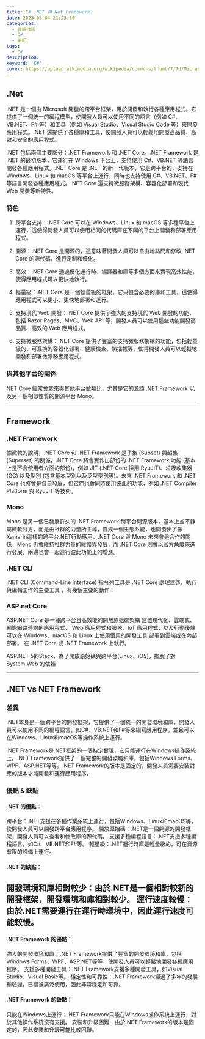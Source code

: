 ```yaml
---
title: C# .NET 與 Net Framework
date: 2023-03-04 21:23:36
categories: 
  - 後端技術
  - C# 
  - 筆記
tags: 
  - C#
description:
keyword: 'C#'
cover: https://upload.wikimedia.org/wikipedia/commons/thumb/7/7d/Microsoft_.NET_logo.svg/150px-Microsoft_.NET_logo.svg.png
---
```

## .Net 
.NET 是一個由 Microsoft 開發的跨平台框架，用於開發和執行各種應用程式。它提供了一個統一的編程模型，使開發人員可以使用不同的語言（例如 C#、VB.NET、F# 等）和工具（例如 Visual Studio、Visual Studio Code 等）來開發應用程式。.NET 還提供了各種庫和工具，使開發人員可以輕鬆地開發高品質、高效和安全的應用程式。

.NET 包括兩個主要部分：.NET Framework 和 .NET Core。.NET Framework 是 .NET 的最初版本，它運行在 Windows 平台上，支持使用 C#、VB.NET 等語言開發各種應用程式。.NET Core 是 .NET 的新一代版本，它是跨平台的，支持在 Windows、Linux 和 macOS 等平台上運行，同時也支持使用 C#、VB.NET、F# 等語言開發各種應用程式。.NET Core 還支持微服務架構、容器化部署和現代 Web 開發等新特性。

### 特色
1. 跨平台支持：.NET Core 可以在 Windows、Linux 和 macOS 等多種平台上運行，這使得開發人員可以使用相同的代碼庫在不同的平台上開發和部署應用程式。

2. 開源：.NET Core 是開源的，這意味著開發人員可以自由地訪問和修改 .NET Core 的源代碼，進行定制和優化。

3. 高效：.NET Core 通過優化運行時、編譯器和庫等多個方面來實現高效性能，使得應用程式可以更快地執行。

4. 輕量級：.NET Core 是一個輕量級的框架，它只包含必要的庫和工具，這使得應用程式可以更小、更快地部署和運行。

5. 支持現代 Web 開發：.NET Core 提供了強大的支持現代 Web 開發的功能，包括 Razor Pages、MVC、Web API 等，開發人員可以使用這些功能開發高品質、高效的 Web 應用程式。

6. 支持微服務架構：.NET Core 提供了豐富的支持微服務架構的功能，包括輕量級的、可互換的容器化部署、健康檢查、熱插拔等，使得開發人員可以輕鬆地開發和部署微服務應用程式。

### 與其他平台的關係
NET Core 經常會拿來與其他平台做類比，尤其是它的源頭 .NET Framework 以及另一個相似性質的開源平台 Mono。

---

## Framework
### .NET Framework
據微軟的說明，.NET Core 和 .NET Framework 是子集 (Subset) 與超集 (Superset) 的關係，.NET Core 將會實作出部份的 .NET Framework 功能 (基本上是不含使用者介面的部份)，例如 JIT (.NET Core 採用 RyuJIT)、垃圾收集器 (GC) 以及型別 (包含基本型別以及泛型型別等)。未來 .NET Framework 和 .NET Core 也將會是各自發展，但它們也會同時使用彼此的功能，例如 .NET Compiler Platform 與 RyuJIT 等技術。

### Mono
Mono 是另一個已發展許久的 .NET Framework 跨平台開源版本，基本上並不隸屬微軟官方，而是由社群的力量所主導，自成一個生態系統，也開發出了像Xamarin這樣的跨平台.NET行動應用，.NET Core 與 Mono 未來會是合作的關係，Mono 仍會維持社群力量的維護與發展，而 .NET Core 則會以官方角度來進行發展，兩邊也會一起進行彼此功能上的增進。

### .NET CLI
.NET CLI (Command-Line Interface) 指令列工具是 .NET Core 處理建造、執行與編輯工作的主要工具 ，有幾個主要的動作：

### ASP.net Core
ASP.NET Core 是一種跨平台且高效能的開放原始碼架構
建置現代化、雲端式、網際網路連線的應用程式、 Web 應用程式和服務、IoT 應用程式、以及行動後端
可以在 Windows、macOS 和 Linux 上使用慣用的開發工具
部署到雲端或在內部部署。
在 .NET Core 或 .NET Framework 上執行。

ASP.NET 5的Stack，為了開放原始碼與跨平台(Linux、iOS)，擺脫了對 System.Web 的依賴

---
## .NET vs NET Framework 
### 差異
.NET本身是一個跨平台的開發框架，它提供了一個統一的開發環境和庫，開發人員可以使用不同的編程語言，如C#、VB.NET和F#等來編寫應用程序，並且可以在Windows、Linux和macOS等操作系統上運行。

.NET Framework是.NET框架的一個特定實現，它只能運行在Windows操作系統上。.NET Framework提供了一個完整的開發環境和庫，包括Windows Forms、WPF、ASP.NET等等。.NET Framework的版本是固定的，開發人員需要安裝對應的版本才能開發和運行應用程序。

### 優點 & 缺點
#### .NET 的優點：
跨平台：.NET支援在多種作業系統上運行，包括Windows、Linux和macOS等，使開發人員可以開發跨平台應用程序。
開放原始碼：.NET是一個開源的開發框架，開發人員可以查看和修改庫的源代碼。
支援多種編程語言：.NET支援多種編程語言，如C#、VB.NET和F#等。
輕量級：.NET運行時庫是輕量級的，可在資源有限的設備上運行。

#### .NET 的缺點：
開發環境和庫相對較少：由於.NET是一個相對較新的開發框架，開發環境和庫相對較少。
運行速度較慢：由於.NET需要運行在運行時環境中，因此運行速度可能較慢。
---
#### .NET Framework 的優點：
強大的開發環境和庫：.NET Framework提供了豐富的開發環境和庫，包括Windows Forms、WPF、ASP.NET等等，使開發人員可以輕鬆地開發各種應用程序。
支援多種開發工具：.NET Framework支援多種開發工具，如Visual Studio、Visual Basic等。
穩定性和可靠性：.NET Framework經過了多年的發展和驗證，已經被廣泛使用，因此非常穩定和可靠。

#### .NET Framework 的缺點：
只能在Windows上運行：.NET Framework只能在Windows操作系統上運行，對於其他操作系統沒有支援。
安裝和升級困難：由於.NET Framework的版本是固定的，因此安裝和升級可能比較困難。